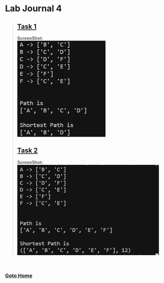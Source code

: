 # Lab Journal 4
> ## [Task 1](task_1.py)
> **ScreenShot:** <br> ![](task_1.jpg) <br>
> ## [Task 2](task_2.py)
> **ScreenShot:** <br> ![](task_2.jpg) <br>

<br/>

### [Goto Home](../README.md)